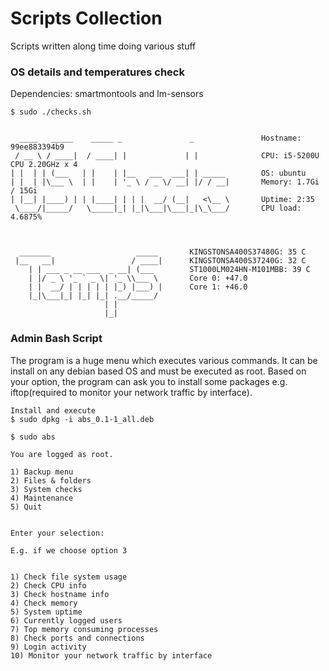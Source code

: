 # Scripts Collection

Scripts written along time doing various stuff

### OS details and temperatures check
Dependencies: smartmontools and lm-sensors
```
$ sudo ./checks.sh


  ____   _____    _____ _               _               Hostname: 99ee883394b9
 / __ \ / ____|  / ____| |             | |              CPU: i5-5200U CPU 2.20GHz x 4
| |  | | (___   | |    | |__   ___  ___| | _____        OS: ubuntu
| |  | |\___ \  | |    | '_ \ / _ \/ __| |/ / __|       Memory: 1.7Gi / 15Gi
| |__| |____) | | |____| | | |  __/ (__|   <\__ \       Uptime: 2:35
 \____/|_____/   \_____|_| |_|\___|\___|_|\_\___/       CPU load: 4.6875%



  _______                   _____       KINGSTONSA400S37480G: 35 C
 |__   __|                 / ____|      KINGSTONSA400S37240G: 32 C
    | | ___ _ __ ___  _ __| (___        ST1000LM024HN-M101MBB: 39 C
    | |/ _ \ '_ ` _ \| '_ \\___ \       Core 0: +47.0
    | |  __/ | | | | | |_) |___) |      Core 1: +46.0
    |_|\___|_| |_| |_| .__/_____/ 
                     | |          
                     |_|   

```
### Admin Bash Script
The program is a huge menu which executes various commands.
It can be install on any debian based OS and must be executed as root.
Based on your option, the program can ask you to install some packages e.g. iftop(required to monitor your network traffic by interface).
```
Install and execute
$ sudo dpkg -i abs_0.1-1_all.deb

$ sudo abs

You are logged as root. 

1) Backup menu 
2) Files & folders 
3) System checks 
4) Maintenance
5) Quit 


Enter your selection:

E.g. if we choose option 3


1) Check file system usage 
2) Check CPU info 
3) Check hostname info 
4) Check memory 
5) System uptime 
6) Currently logged users 
7) Top memory consuming processes
8) Check ports and connections 
9) Login activity 
10) Monitor your network traffic by interface 
```
